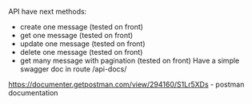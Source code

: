 API have next methods:
- create one message (tested on front)
- get one message (tested on front)
- update one message (tested on front)
- delete one message (tested on front)
- get many message with pagination (tested on front)
Have a simple swagger doc in route /api-docs/

https://documenter.getpostman.com/view/294160/S1Lr5XDs - postman documentation
